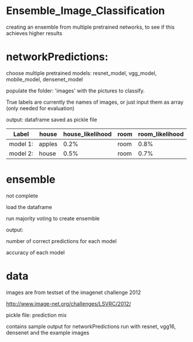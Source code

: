 # Ensemble_Image_Classification
creating an ensemble from multiple pretrained networks, to see if this achieves higher results

# networkPredictions: 

choose multiple pretrained models:
resnet_model, vgg_model, mobile_model,  densenet_model

populate the folder: 'images' with the pictures to classify. 

True labels are currently the names of images, or just input them as array (only needed for evaluation)

output: dataframe saved as pickle file 

| Label |  house  |  house_likelihood  |  room  |  room_likelihood  |
| ------------- | ------------- | ------------- | ------------- | ------------- |
|  model 1:  | apples  |  0.2%  |  room  |  0.8%  |
|  model 2:  | house  |  0.5%  |  room  |  0.7%  |

# ensemble
not complete

load the dataframe

run majority voting to create ensemble

output:

number of correct predictions for each model

accuracy of each model


# data

images are from testset of the imagenet challenge 2012 

http://www.image-net.org/challenges/LSVRC/2012/

pickle file: prediction mix 

contains sample output for networkPredictions run with resnet, vgg16, densenet and the example images
